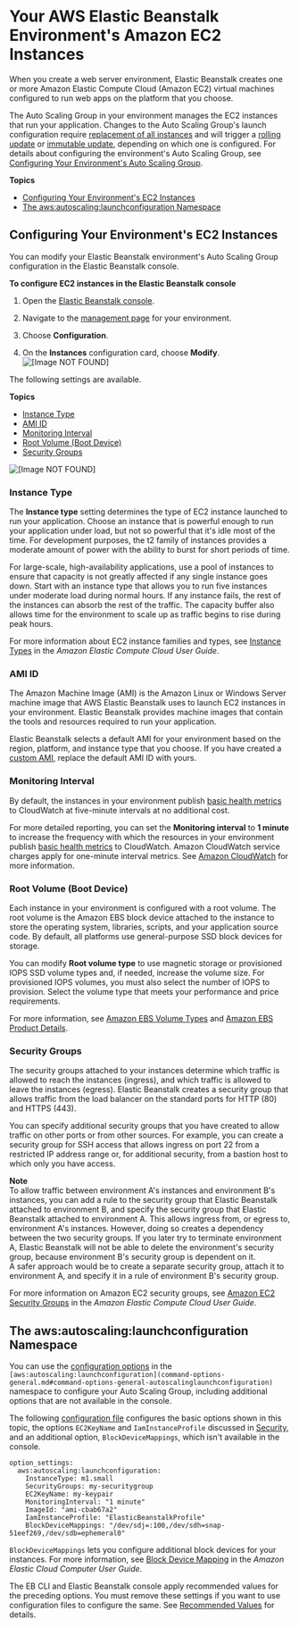 # Your AWS Elastic Beanstalk Environment's Amazon EC2 Instances<a name="using-features.managing.ec2"></a>

When you create a web server environment, Elastic Beanstalk creates one or more Amazon Elastic Compute Cloud \(Amazon EC2\) virtual machines configured to run web apps on the platform that you choose\.

The Auto Scaling Group in your environment manages the EC2 instances that run your application\. Changes to the Auto Scaling Group's launch configuration require [replacement of all instances](environments-updating.md) and will trigger a [rolling update](using-features.rollingupdates.md) or [immutable update](environmentmgmt-updates-immutable.md), depending on which one is configured\. For details about configuring the environment's Auto Scaling Group, see [Configuring Your Environment's Auto Scaling Group](using-features.managing.as.md#environments-cfg-autoscaling-console)\.

**Topics**
+ [Configuring Your Environment's EC2 Instances](#using-features.managing.ec2.console)
+ [The aws:autoscaling:launchconfiguration Namespace](#using-features.managing.ec2.namespace)

## Configuring Your Environment's EC2 Instances<a name="using-features.managing.ec2.console"></a>

You can modify your Elastic Beanstalk environment's Auto Scaling Group configuration in the Elastic Beanstalk console\.

**To configure EC2 instances in the Elastic Beanstalk console**

1. Open the [Elastic Beanstalk console](https://console.aws.amazon.com/elasticbeanstalk)\.

1. Navigate to the [management page](environments-console.md) for your environment\.

1. Choose **Configuration**\.

1. On the **Instances** configuration card, choose **Modify**\.  
![\[Image NOT FOUND\]](http://docs.aws.amazon.com/elasticbeanstalk/latest/dg/images/aeb-env-config-instances.png)

The following settings are available\.

**Topics**
+ [Instance Type](#using-features.managing.ec2.instancetypes)
+ [AMI ID](#using-features.managing.ec2.customami)
+ [Monitoring Interval](#using-features.managing.ec2.monitoring-interval)
+ [Root Volume \(Boot Device\)](#using-features.managing.ec2.rootvolume)
+ [Security Groups](#using-features.managing.ec2.securitygroups)

![\[Image NOT FOUND\]](http://docs.aws.amazon.com/elasticbeanstalk/latest/dg/images/aeb-env-config-instances-page.png)

### Instance Type<a name="using-features.managing.ec2.instancetypes"></a>

The **Instance type** setting determines the type of EC2 instance launched to run your application\. Choose an instance that is powerful enough to run your application under load, but not so powerful that it's idle most of the time\. For development purposes, the t2 family of instances provides a moderate amount of power with the ability to burst for short periods of time\.

For large\-scale, high\-availability applications, use a pool of instances to ensure that capacity is not greatly affected if any single instance goes down\. Start with an instance type that allows you to run five instances under moderate load during normal hours\. If any instance fails, the rest of the instances can absorb the rest of the traffic\. The capacity buffer also allows time for the environment to scale up as traffic begins to rise during peak hours\.

For more information about EC2 instance families and types, see [Instance Types](http://docs.aws.amazon.com/AWSEC2/latest/UserGuide/instance-types.html) in the *Amazon Elastic Compute Cloud User Guide*\. 

### AMI ID<a name="using-features.managing.ec2.customami"></a>

The Amazon Machine Image \(AMI\) is the Amazon Linux or Windows Server machine image that AWS Elastic Beanstalk uses to launch EC2 instances in your environment\. Elastic Beanstalk provides machine images that contain the tools and resources required to run your application\.

Elastic Beanstalk selects a default AMI for your environment based on the region, platform, and instance type that you choose\. If you have created a [custom AMI](using-features.customenv.md), replace the default AMI ID with yours\.

### Monitoring Interval<a name="using-features.managing.ec2.monitoring-interval"></a>

By default, the instances in your environment publish [basic health metrics](using-features.healthstatus.md) to CloudWatch at five\-minute intervals at no additional cost\.

For more detailed reporting, you can set the **Monitoring interval** to **1 minute** to increase the frequency with which the resources in your environment publish [basic health metrics](using-features.healthstatus.md#monitoring-basic-cloudwatch) to CloudWatch\. Amazon CloudWatch service charges apply for one\-minute interval metrics\. See [Amazon CloudWatch](https://aws.amazon.com/cloudwatch/) for more information\.

### Root Volume \(Boot Device\)<a name="using-features.managing.ec2.rootvolume"></a>

Each instance in your environment is configured with a root volume\. The root volume is the Amazon EBS block device attached to the instance to store the operating system, libraries, scripts, and your application source code\. By default, all platforms use general\-purpose SSD block devices for storage\.

You can modify **Root volume type** to use magnetic storage or provisioned IOPS SSD volume types and, if needed, increase the volume size\. For provisioned IOPS volumes, you must also select the number of IOPS to provision\. Select the volume type that meets your performance and price requirements\.

For more information, see [Amazon EBS Volume Types](http://docs.aws.amazon.com/AWSEC2/latest/UserGuide/EBSVolumeTypes.html) and [Amazon EBS Product Details](https://aws.amazon.com/ebs/details/)\.

### Security Groups<a name="using-features.managing.ec2.securitygroups"></a>

The security groups attached to your instances determine which traffic is allowed to reach the instances \(ingress\), and which traffic is allowed to leave the instances \(egress\)\. Elastic Beanstalk creates a security group that allows traffic from the load balancer on the standard ports for HTTP \(80\) and HTTPS \(443\)\.

You can specify additional security groups that you have created to allow traffic on other ports or from other sources\. For example, you can create a security group for SSH access that allows ingress on port 22 from a restricted IP address range or, for additional security, from a bastion host to which only you have access\.

**Note**  
To allow traffic between environment A's instances and environment B's instances, you can add a rule to the security group that Elastic Beanstalk attached to environment B, and specify the security group that Elastic Beanstalk attached to environment A\. This allows ingress from, or egress to, environment A's instances\. However, doing so creates a dependency between the two security groups\. If you later try to terminate environment A, Elastic Beanstalk will not be able to delete the environment's security group, because environment B's security group is dependent on it\.  
A safer approach would be to create a separate security group, attach it to environment A, and specify it in a rule of environment B's security group\.

For more information on Amazon EC2 security groups, see [Amazon EC2 Security Groups](http://docs.aws.amazon.com/AWSEC2/latest/UserGuide/using-network-security.html) in the *Amazon Elastic Compute Cloud User Guide*\.

## The aws:autoscaling:launchconfiguration Namespace<a name="using-features.managing.ec2.namespace"></a>

You can use the [configuration options](command-options.md) in the `[aws:autoscaling:launchconfiguration](command-options-general.md#command-options-general-autoscalinglaunchconfiguration)` namespace to configure your Auto Scaling Group, including additional options that are not available in the console\.

The following [configuration file](ebextensions.md) configures the basic options shown in this topic, the options `EC2KeyName` and `IamInstanceProfile` discussed in [Security](using-features.managing.security.md), and an additional option, `BlockDeviceMappings`, which isn't available in the console\.

```
option_settings:
  aws:autoscaling:launchconfiguration:
    InstanceType: m1.small
    SecurityGroups: my-securitygroup
    EC2KeyName: my-keypair
    MonitoringInterval: "1 minute"
    ImageId: "ami-cbab67a2"
    IamInstanceProfile: "ElasticBeanstalkProfile"
    BlockDeviceMappings: "/dev/sdj=:100,/dev/sdh=snap-51eef269,/dev/sdb=ephemeral0"
```

`BlockDeviceMappings` lets you configure additional block devices for your instances\. For more information, see [Block Device Mapping](http://docs.aws.amazon.com/AWSEC2/latest/UserGuide/block-device-mapping-concepts.html) in the *Amazon Elastic Cloud Computer User Guide*\.

The EB CLI and Elastic Beanstalk console apply recommended values for the preceding options\. You must remove these settings if you want to use configuration files to configure the same\. See [Recommended Values](command-options.md#configuration-options-recommendedvalues) for details\.